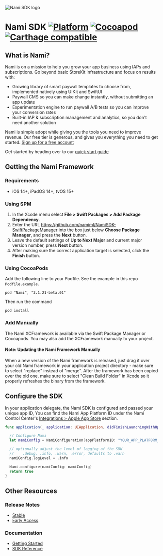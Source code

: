 ![Nami SDK logo](https://cdn.namiml.com/brand/sdk/Nami-SDK@0.5x.png)

# Nami SDK [![Platform](https://img.shields.io/badge/platform-iOS%20%7C%20iPadOS%20%7C%20tvOS-lightgrey.svg?style=flat)](https://developer.apple.com/resources/) [![Cocoapod](http://img.shields.io/cocoapods/v/Nami.svg?style=flat)](http://cocoapods.org/pods/Nami/) [![Carthage compatible](https://img.shields.io/badge/Carthage-compatible-4BC51D.svg?style=flat)](https://github.com/Carthage/Carthage)

## What is Nami?

Nami is on a mission to help you grow your app business using IAPs and subscriptions.
Go beyond basic StoreKit infrastructure and focus on results with:

* Growing library of smart paywall templates to choose from, implemented natively using UIKit and SwiftUI
* Paywall CMS so you can make change instantly, without submitting an app update
* Experimentation engine to run paywall A/B tests so you can improve your conversion rates
* Built-in IAP & subscription management and analytics, so you don't need another solution

Nami is simple adopt while giving you the tools you need to improve revenue. Our free tier is generous, and gives you everything you need to get started. [Sign up for a free account](https://app.namiml.com/join/)

Get started by heading over to our [quick start guide](https://docs.namiml.com/docs/nami-quickstart-guide)

## Getting the Nami Framework

### Requirements
- iOS 14+, iPadOS 14+, tvOS 15+

### Using SPM

1. In the Xcode menu select **File > Swift Packages > Add Package Dependency**.
2. Enter the URL https://github.com/namiml/NamiSDK-SwiftPackageManager into the box just below **Choose Package Manager**, and press the **Next** button.
3. Leave the default settings of **Up to Next Major** and current major version number, press **Next** button.
4. After making sure the correct application target is selected, click the **Finish** button.

### Using CocoaPods

Add the following line to your Podfile.  See the example in this repo `Podfile.example`.

```
pod "Nami", "3.1.21-beta.01"
```

Then run the command

```
pod install
```

### Add Manually
The Nami XCFramework is available via the Swift Package Manager or Cocoapods. You may also add the XCFramework manually to your project.

#### Note: Updating the Nami Framework Manually

When a new version of the Nami framework is released, just drag it over your old Nami framework in your application project directory - make sure to select "replace" instead of "merge".  After the framework has been copied over the old one, make sure to select "Clean Build Folder" in Xcode so it properly refreshes the binary from the framework.

## Configure the SDK

In your application delegate, the Nami SDK is configured and passed your unique app ID,
You can find the Nami App Platform ID under the Nami Control Center's [Integrations > Apple App Store](https://app.namiml.com/integrations/) section.

```swift
func application(_ application: UIApplication, didFinishLaunchingWithOptions launchOptions: [UIApplicationLaunchOptionsKey: Any]?) -> Bool {

  // Configure Nami
  let namiConfig = NamiConfiguration(appPlatformID: "YOUR_APP_PLATFORM_ID_GOES_HERE")

  // optionally adjust the level of logging of the SDK
  //    .debug, .info, .warn, .error, defaults to .warn
  namiConfig.logLevel = .info

  Nami.configure(namiConfig: namiConfig)
  return true
}
```

## Other Resources

### Release Notes
- [Stable](https://github.com/namiml/nami-apple/wiki/Nami-SDK-Stable-Releases)
- [Early Access](https://github.com/namiml/nami-apple/wiki/Nami-SDK-Early-Access-Releases)

### Documentation
- [Getting Started](https://docs.namiml.com/docs/nami-quickstart-guide)
- [SDK Reference](https://docs.namiml.com/reference/)
